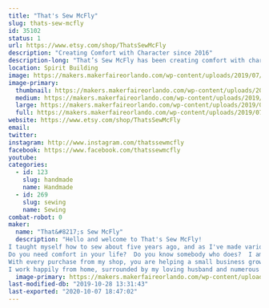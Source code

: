 ```yaml
---
title: "That's Sew McFly"
slug: thats-sew-mcfly
id: 35102
status: 1
url: https://www.etsy.com/shop/ThatsSewMcFly
description: "Creating Comfort with Character since 2016"
description-long: "That’s Sew McFly has been creating comfort with character since 2016.  Handcrafted, high quality, unique, eco-friendly, and reusable items include coasters, microwave bowl cozies, hot/cold packs, and heating pads. Choose from dozens of styles in a variety of fandom favorites and more!  Thanks to your support, a portion of proceeds goes to charity every month."
location: Spirit Building
image: https://makers.makerfaireorlando.com/wp-content/uploads/2019/07/featureimage-1-1024x768.jpg
image-primary:
  thumbnail: https://makers.makerfaireorlando.com/wp-content/uploads/2019/07/featureimage-1-150x150.jpg
  medium: https://makers.makerfaireorlando.com/wp-content/uploads/2019/07/featureimage-1-300x225.jpg
  large: https://makers.makerfaireorlando.com/wp-content/uploads/2019/07/featureimage-1-1024x768.jpg
  full: https://makers.makerfaireorlando.com/wp-content/uploads/2019/07/featureimage-1.jpg
website: https://www.etsy.com/shop/ThatsSewMcFly
email: 
twitter: 
instagram: http://www.instagram.com/thatssewmcfly
facebook: https://www.facebook.com/thatssewmcfly
youtube: 
categories:
  - id: 123
    slug: handmade
    name: Handmade
  - id: 269
    slug: sewing
    name: Sewing
combat-robot: 0
maker:
  name: "That&#8217;s Sew McFly"
  description: "Hello and welcome to That's Sew McFly!
I taught myself how to sew about five years ago, and as I've made various items over the years, I have found my love for comfort items, such as heating pads, hot/cold packs, and bowl cozies, both as gifts and for personal use.
Do you need comfort in your life?  Do you know somebody who does?  I am hoping, in some small way, to provide that comfort for you and your loved ones, while using fun, fandom fabrics!  
With every purchase from my shop, you are helping a small business grow, and I cannot thank you enough.  Also with every purchase, you will be helping a great cause, because one tenth of my profits go towards select charities throughout the year.  Thanks for making a positive difference not only in my life, but also in the world!
I work happily from home, surrounded by my loving husband and numerous cats and dogs."
  image-primary: https://makers.makerfaireorlando.com/wp-content/uploads/2019/07/mewithsign-1.jpg
last-modified-db: "2019-10-28 13:31:43"
last-exported: "2020-10-07 18:47:02"
---
```

